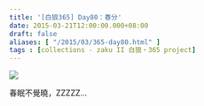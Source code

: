 ```yaml
---
title: '[白狼365] Day80：春分'
date: 2015-03-21T12:00:00.000+08:00
draft: false
aliases: [ "/2015/03/365-day80.html" ]
tags : [collections - zaku II 白狼・365 project]
---
```


[![](https://farm9.staticflickr.com/8630/16167251636_51c1bb124b_z.jpg)](https://farm9.staticflickr.com/8630/16167251636_51c1bb124b_z.jpg)

春眠不覺曉，ZZZZZ...
